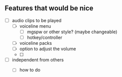 

## Features that would be nice

- [ ] audio clips to be played
	- [ ] voiceline menu
		- [ ] mgspw or other style? (maybe changeable)
		- [ ] hotkey/controller 
	- [ ] voiceline packs
	- [ ] option to adjust the volume 
	- [ ] 
- [ ] independent from others
	- [ ] how to do

